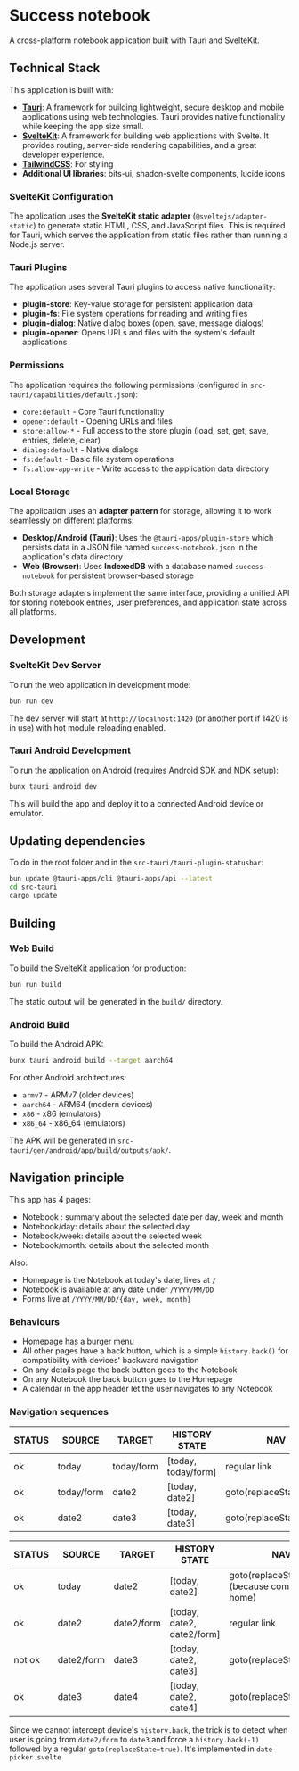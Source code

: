 # Success notebook

A cross-platform notebook application built with Tauri and SvelteKit.

## Technical Stack

This application is built with:

- **[Tauri](https://tauri.app/)**: A framework for building lightweight, secure desktop and mobile applications using web technologies. Tauri provides native functionality while keeping the app size small.
- **[SvelteKit](https://kit.svelte.dev/)**: A framework for building web applications with Svelte. It provides routing, server-side rendering capabilities, and a great developer experience.
- **[TailwindCSS](https://tailwindcss.com/)**: For styling
- **Additional UI libraries**: bits-ui, shadcn-svelte components, lucide icons

### SvelteKit Configuration

The application uses the **SvelteKit static adapter** (`@sveltejs/adapter-static`) to generate static HTML, CSS, and JavaScript files. This is required for Tauri, which serves the application from static files rather than running a Node.js server.

### Tauri Plugins

The application uses several Tauri plugins to access native functionality:

- **plugin-store**: Key-value storage for persistent application data
- **plugin-fs**: File system operations for reading and writing files
- **plugin-dialog**: Native dialog boxes (open, save, message dialogs)
- **plugin-opener**: Opens URLs and files with the system's default applications

### Permissions

The application requires the following permissions (configured in `src-tauri/capabilities/default.json`):

- `core:default` - Core Tauri functionality
- `opener:default` - Opening URLs and files
- `store:allow-*` - Full access to the store plugin (load, set, get, save, entries, delete, clear)
- `dialog:default` - Native dialogs
- `fs:default` - Basic file system operations
- `fs:allow-app-write` - Write access to the application data directory

### Local Storage

The application uses an **adapter pattern** for storage, allowing it to work seamlessly on different platforms:

- **Desktop/Android (Tauri)**: Uses the `@tauri-apps/plugin-store` which persists data in a JSON file named `success-notebook.json` in the application's data directory
- **Web (Browser)**: Uses **IndexedDB** with a database named `success-notebook` for persistent browser-based storage

Both storage adapters implement the same interface, providing a unified API for storing notebook entries, user preferences, and application state across all platforms.

## Development

### SvelteKit Dev Server

To run the web application in development mode:

```bash
bun run dev
```

The dev server will start at `http://localhost:1420` (or another port if 1420 is in use) with hot module reloading enabled.

### Tauri Android Development

To run the application on Android (requires Android SDK and NDK setup):

```bash
bunx tauri android dev
```

This will build the app and deploy it to a connected Android device or emulator.

## Updating dependencies

To do in the root folder and in the `src-tauri/tauri-plugin-statusbar`:

```bash
bun update @tauri-apps/cli @tauri-apps/api --latest
cd src-tauri
cargo update
```

## Building

### Web Build

To build the SvelteKit application for production:

```bash
bun run build
```

The static output will be generated in the `build/` directory.

### Android Build

To build the Android APK:

```bash
bunx tauri android build --target aarch64
```

For other Android architectures:

- `armv7` - ARMv7 (older devices)
- `aarch64` - ARM64 (modern devices)
- `x86` - x86 (emulators)
- `x86_64` - x86_64 (emulators)

The APK will be generated in `src-tauri/gen/android/app/build/outputs/apk/`.

## Navigation principle

This app has 4 pages:

- Notebook : summary about the selected date per day, week and month
- Notebook/day: details about the selected day
- Notebook/week: details about the selected week
- Notebook/month: details about the selected month

Also:

- Homepage is the Notebook at today's date, lives at `/`
- Notebook is available at any date under `/YYYY/MM/DD`
- Forms live at `/YYYY/MM/DD/{day, week, month}`

### Behaviours

- Homepage has a burger menu
- All other pages have a back button, which is a simple `history.back()`
  for compatibility with devices' backward navigation
- On any details page the back button goes to the Notebook
- On any Notebook the back button goes to the Homepage
- A calendar in the app header let the user navigates to any Notebook

### Navigation sequences

| STATUS | SOURCE     | TARGET     | HISTORY STATE       | NAV                     |
| ------ | ---------- | ---------- | ------------------- | ----------------------- |
| ok     | today      | today/form | [today, today/form] | regular link            |
| ok     | today/form | date2      | [today, date2]      | goto(replaceState=true) |
| ok     | date2      | date3      | [today, date3]      | goto(replaceState=true) |

| STATUS | SOURCE     | TARGET     | HISTORY STATE              | NAV                                                 |
| ------ | ---------- | ---------- | -------------------------- | --------------------------------------------------- |
| ok     | today      | date2      | [today, date2]             | goto(replaceState=false) (because coming from home) |
| ok     | date2      | date2/form | [today, date2, date2/form] | regular link                                        |
| not ok | date2/form | date3      | [today, date2, date3]      | goto(replaceState=true)                             |
| ok     | date3      | date4      | [today, date2, date4]      | goto(replaceState=true)                             |

Since we cannot intercept device's `history.back`, the trick is to detect
when user is going from `date2/form` to `date3` and force a `history.back(-1)` followed by a regular `goto(replaceState=true)`. It's implemented in `date-picker.svelte`
